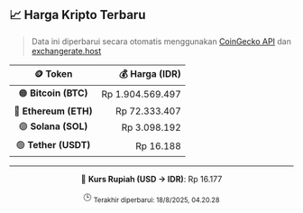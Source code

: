 

<!-- HARGA_KRIPTO -->
## 📈 Harga Kripto Terbaru

> Data ini diperbarui secara otomatis menggunakan [CoinGecko API](https://www.coingecko.com/) dan [exchangerate.host](https://exchangerate.host/)

<div align="center">

| 🪙 Token | 💰 Harga (IDR) |
|:------:|---------------:|
| 🟠 **Bitcoin (BTC)**   | Rp 1.904.569.497 |
| 🔵 **Ethereum (ETH)**  | Rp 72.333.407 |
| 🟣 **Solana (SOL)**    | Rp 3.098.192 |
| 🟢 **Tether (USDT)**   | Rp 16.188 |

---

💱 **Kurs Rupiah (USD → IDR)**: Rp 16.177

🕒 <sub>Terakhir diperbarui: 18/8/2025, 04.20.28</sub>

</div>
<!-- /HARGA_KRIPTO -->